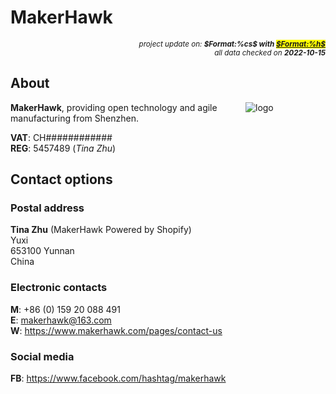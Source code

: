 # MakerHawk

<div style="display:flex;justify-content:right;">
<small><em>project update on: <strong>$Format:%cs$ with <mark><a href="https://github.com/tiacsys/bridle-electronic/commits/$Format:%h$" title="$Format:%B$" target="_blank">$Format:%h$</a></mark></strong></em></small>
</div>
<div style="display:flex;justify-content:right;">
<small><em>all data checked on <strong>2022-10-15</strong></em></small>
</div>

## About

<span style="width:128px;float:right;">![logo]</span>

[logo]: electronic/.logos/makerhawk.png "MakerHawk"

**MakerHawk**, providing open technology and agile manufacturing from Shenzhen.

**VAT**: CH############<br/>
**REG**: 5457489 (*Tina Zhu*)

## Contact options

### Postal address

**Tina Zhu** (MakerHawk Powered by Shopify)<br/>
Yuxi<br/>
653100 Yunnan<br/>
China

### Electronic contacts

**M**: +86 (0) 159 20 088 491<br/>
**E**: makerhawk@163.com<br/>
**W**: https://www.makerhawk.com/pages/contact-us

### Social media

**FB**: https://www.facebook.com/hashtag/makerhawk
